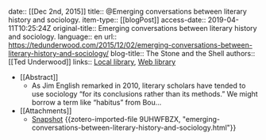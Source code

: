date:: [[Dec 2nd, 2015]]
title:: @Emerging conversations between literary history and sociology.
item-type:: [[blogPost]]
access-date:: 2019-04-11T10:25:24Z
original-title:: Emerging conversations between literary history and sociology.
language:: en
url:: https://tedunderwood.com/2015/12/02/emerging-conversations-between-literary-history-and-sociology/
blog-title:: The Stone and the Shell
authors:: [[Ted Underwood]]
links:: [Local library](zotero://select/groups/2386895/items/WA6F6AJ9), [Web library](https://www.zotero.org/groups/2386895/items/WA6F6AJ9)

- [[Abstract]]
	- As Jim English remarked in 2010, literary scholars have tended to use sociology “for its conclusions rather than its methods.” We might borrow a term like “habitus” from Bou…
- [[Attachments]]
	- [Snapshot](https://tedunderwood.com/2015/12/02/emerging-conversations-between-literary-history-and-sociology/) {{zotero-imported-file 9UHWFBZX, "emerging-conversations-between-literary-history-and-sociology.html"}}